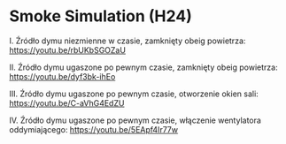 # Smoke Simulation (H24)

I. Źródło dymu niezmienne w czasie, zamknięty obeig powietrza: https://youtu.be/rbUKbSGOZaU

II. Źródło dymu ugaszone po pewnym czasie, zamknięty obeig powietrza: https://youtu.be/dyf3bk-ihEo

III. Źródło dymu ugaszone po pewnym czasie, otworzenie okien sali: https://youtu.be/C-aVhG4EdZU

IV. Źródło dymu ugaszone po pewnym czasie, włączenie wentylatora oddymiającego: https://youtu.be/5EApf4Ir77w



